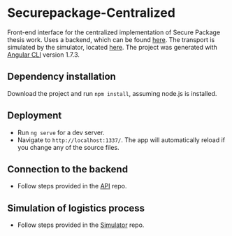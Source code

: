 # Securepackage-Centralized

Front-end interface for the centralized implementation of Secure Package thesis work. 
Uses a backend, which can be found [here](https://github.com/data-ductus/securepackage-api). The transport
is simulated by the simulator, located [here](https://github.com/data-ductus/securepackage-simulation). 
The project was generated with [Angular CLI](https://github.com/angular/angular-cli) version 1.7.3. 

## Dependency installation

Download the project and run `npm install`, assuming node.js is installed.

## Deployment

* Run `ng serve` for a dev server. 
* Navigate to `http://localhost:1337/`. The app will automatically reload if you change any of the source files.

## Connection to the backend

* Follow steps provided in the [API](https://github.com/data-ductus/securepackage-api) repo.

## Simulation of logistics process

* Follow steps provided in the [Simulator](https://github.com/data-ductus/securepackage-simulation) repo.
